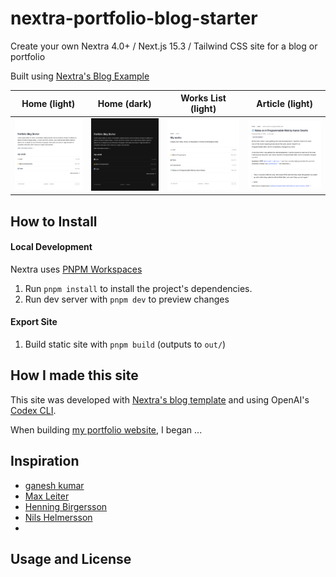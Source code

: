 # nextra-portfolio-blog-starter
Create your own Nextra 4.0+ / Next.js 15.3 / Tailwind CSS site for a blog or portfolio

Built using [Nextra's Blog Example](https://github.com/shuding/nextra/tree/c8238813e1ba425cdd72783d57707b0ff3ca52ea/examples/blog)

Home (light) | Home (dark) | Works List (light) | Article (light)
:-------------:|:---------------:|:----------------:|:----------------:
![home_light](portfolio_starter_home.png) | ![home_dark](portfolio_starter_home_dark.png) | ![works_light](portfolio_starter_works.png) | ![article_light](aarons_article_light.png) |

## How to Install
#### Local Development 
Nextra uses [PNPM Workspaces](https://pnpm.io/workspaces)
1. Run `pnpm install` to install the project's dependencies.
2. Run dev server with `pnpm dev` to preview changes

#### Export Site
1. Build static site with `pnpm build` (outputs to `out/`)

## How I made this site
This site was developed with [Nextra's blog template](https://github.com/shuding/nextra/tree/c8238813e1ba425cdd72783d57707b0ff3ca52ea/examples/blog) and using OpenAI's [Codex CLI](https://developers.openai.com/codex/cli/).

When building [my portfolio website](nickgentz.com), I began ...
## Inspiration 
- [ganesh kumar](gktk.us)
- [Max Leiter](https://maxleiter.com/)
- [Henning Birgersson](https://www.henningbirgersson.com/)
- [Nils Helmersson](https://nils.io/)
- 
## Usage and License
